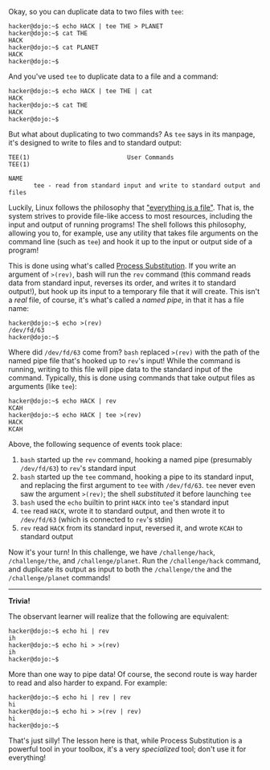 Okay, so you can duplicate data to two files with `tee`:

```console
hacker@dojo:~$ echo HACK | tee THE > PLANET
hacker@dojo:~$ cat THE
HACK
hacker@dojo:~$ cat PLANET
HACK
hacker@dojo:~$
```

And you've used `tee` to duplicate data to a file and a command:

```console
hacker@dojo:~$ echo HACK | tee THE | cat
HACK
hacker@dojo:~$ cat THE
HACK
hacker@dojo:~$
```

But what about duplicating to two commands?
As `tee` says in its manpage, it's designed to write to files and to standard output:

```text
TEE(1)                           User Commands                          TEE(1)

NAME
       tee - read from standard input and write to standard output and files
```

Luckily, Linux follows the philosophy that ["everything is a file"](https://en.wikipedia.org/wiki/Everything_is_a_file).
That is, the system strives to provide file-like access to most resources, including the input and output of running programs!
The shell follows this philosophy, allowing you to, for example, use any utility that takes file arguments on the command line (such as `tee`) and hook it up to the input or output side of a program!

This is done using what's called [Process Substitution](https://www.gnu.org/software/bash/manual/html_node/Process-Substitution.html).
If you write an argument of `>(rev)`, bash will run the `rev` command (this command reads data from standard input, reverses its order, and writes it to standard output!), but hook up its input to a temporary file that it will create.
This isn't a _real_ file, of course, it's what's called a _named pipe_, in that it has a file name:

```console
hacker@dojo:~$ echo >(rev)
/dev/fd/63
hacker@dojo:~$
```

Where did `/dev/fd/63` come from?
`bash` replaced `>(rev)` with the path of the named pipe file that's hooked up to `rev`'s input!
While the command is running, writing to this file will pipe data to the standard input of the command.
Typically, this is done using commands that take output files as arguments (like `tee`):

```console
hacker@dojo:~$ echo HACK | rev
KCAH
hacker@dojo:~$ echo HACK | tee >(rev)
HACK
KCAH
```

Above, the following sequence of events took place:

1. `bash` started up the `rev` command, hooking a named pipe (presumably `/dev/fd/63`) to `rev`'s standard input
2. `bash` started up the `tee` command, hooking a pipe to its standard input, and replacing the first argument to `tee` with `/dev/fd/63`. `tee` never even saw the argument `>(rev)`; the shell _substituted_ it before launching `tee`
3. `bash` used the `echo` builtin to print `HACK` into `tee`'s standard input
4. `tee` read `HACK`, wrote it to standard output, and then wrote it to `/dev/fd/63` (which is connected to `rev`'s stdin)
5. `rev` read `HACK` from its standard input, reversed it, and wrote `KCAH` to standard output

Now it's your turn!
In this challenge, we have `/challenge/hack`, `/challenge/the`, and `/challenge/planet`.
Run the `/challenge/hack` command, and duplicate its output as input to both the `/challenge/the` and the `/challenge/planet` commands!

----
**Trivia!**

The observant learner will realize that the following are equivalent:

```console
hacker@dojo:~$ echo hi | rev
ih
hacker@dojo:~$ echo hi > >(rev)
ih
hacker@dojo:~$
```

More than one way to pipe data!
Of course, the second route is way harder to read and also harder to expand.
For example:

```console
hacker@dojo:~$ echo hi | rev | rev
hi
hacker@dojo:~$ echo hi > >(rev | rev)
hi
hacker@dojo:~$
```

That's just silly!
The lesson here is that, while Process Substitution is a powerful tool in your toolbox, it's a very _specialized_ tool; don't use it for everything!
